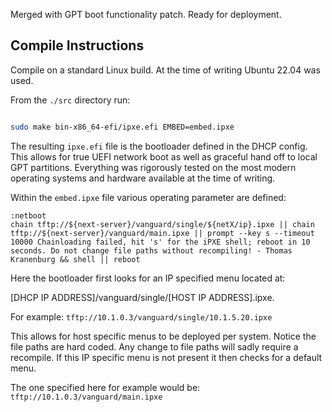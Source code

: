 Merged with GPT boot functionality patch. Ready for deployment.

## Compile Instructions

Compile on a standard Linux build. At the time of writing Ubuntu 22.04 was used.

From the ```./src``` directory run:

```bash

sudo make bin-x86_64-efi/ipxe.efi EMBED=embed.ipxe

```

The resulting ```ipxe.efi``` file is the bootloader defined in the DHCP config. This allows for true UEFI network boot as well as graceful hand off to local GPT partitions. Everything was rigorously tested on the most modern operating systems and hardware available at the time of writing.

Within the ```embed.ipxe``` file various operating parameter are defined:

```
:netboot
chain tftp://${next-server}/vanguard/single/${netX/ip}.ipxe || chain tftp://${next-server}/vanguard/main.ipxe || prompt --key s --timeout 10000 Chainloading failed, hit 's' for the iPXE shell; reboot in 10 seconds. Do not change file paths without recompiling! - Thomas Kranenburg && shell || reboot
```

Here the bootloader first looks for an IP specified menu located at: 

[DHCP IP ADDRESS]/vanguard/single/[HOST IP ADDRESS].ipxe. 

For example: ```tftp://10.1.0.3/vanguard/single/10.1.5.20.ipxe```

This allows for host specific menus to be deployed per system. Notice the file paths are hard coded. Any change to file paths will sadly require a recompile.
If this IP specific menu is not present it then checks for a default menu. 

The one specified here for example would be: ```tftp://10.1.0.3/vanguard/main.ipxe```





